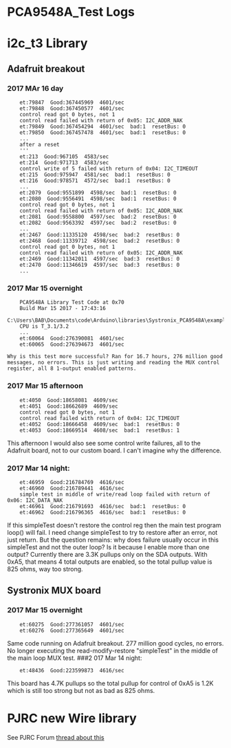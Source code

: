 # PCA9548A_Test Logs

# i2c_t3 Library

## Adafruit breakout
### 2017 MAr 16 day
```
	et:79847  Good:367445969  4601/sec
	et:79848  Good:367450577  4601/sec
	control read got 0 bytes, not 1
	control read failed with return of 0x05: I2C_ADDR_NAK
	et:79849  Good:367454294  4601/sec  bad:1  resetBus: 0
	et:79850  Good:367457478  4601/sec  bad:1  resetBus: 0
	...
	after a reset
	'''
	et:213  Good:967105  4583/sec
	et:214  Good:971713  4583/sec
	control write of 5 failed with return of 0x04: I2C_TIMEOUT
	et:215  Good:975947  4581/sec  bad:1  resetBus: 0
	et:216  Good:978571  4572/sec  bad:1  resetBus: 0
	...
	et:2079  Good:9551899  4598/sec  bad:1  resetBus: 0
	et:2080  Good:9556491  4598/sec  bad:1  resetBus: 0
	control read got 0 bytes, not 1
	control read failed with return of 0x05: I2C_ADDR_NAK
	et:2081  Good:9558800  4597/sec  bad:2  resetBus: 0
	et:2082  Good:9563392  4597/sec  bad:2  resetBus: 0
	...
	et:2467  Good:11335120  4598/sec  bad:2  resetBus: 0
	et:2468  Good:11339712  4598/sec  bad:2  resetBus: 0
	control read got 0 bytes, not 1
	control read failed with return of 0x05: I2C_ADDR_NAK
	et:2469  Good:11342011  4597/sec  bad:3  resetBus: 0
	et:2470  Good:11346619  4597/sec  bad:3  resetBus: 0
	...
```
### 2017 Mar 15 overnight
```
	PCA9548A Library Test Code at 0x70
	Build Mar 15 2017 - 17:43:16
	C:\Users\BAB\Documents\code\Arduino\libraries\Systronix_PCA9548A\examples\PCA9548A_Test\PCA9548A_Test.ino
	CPU is T_3.1/3.2
	...
	et:60064  Good:276390081  4601/sec
	et:60065  Good:276394673  4601/sec
```
	Why is this test more successful? Ran for 16.7 hours, 276 million good messages, no errors. This is just writing and reading the MUX control register, all 8 1-output enabled patterns.
### 2017 Mar 15 afternoon
```
	et:4050  Good:18658081  4609/sec
	et:4051  Good:18662689  4609/sec
	control read got 0 bytes, not 1
	control read failed with return of 0x04: I2C_TIMEOUT
	et:4052  Good:18666458  4609/sec  bad:1  resetBus: 0
	et:4053  Good:18669514  4608/sec  bad:1  resetBus: 1
```
This afternoon I would also see some control write failures, all to the Adafruit board, not to our custom board. I can't imagine why the difference.

### 2017 Mar 14 night:
```
	et:46959  Good:216784769  4616/sec
	et:46960  Good:216789441  4616/sec
	simple test in middle of write/read loop failed with return of 0x06: I2C_DATA_NAK
	et:46961  Good:216791693  4616/sec  bad:1  resetBus: 0
	et:46962  Good:216796365  4616/sec  bad:1  resetBus: 0
```
If this simpleTest doesn't restore the control reg then the main test program loop() will fail.
I need change simpleTest to try to restore after an error, not just return. But the question 
remains: why does failure usually occur in this simpleTest and not the outer loop? Is it 
because I enable more than one output? Currently there are 3.3K pullups only on the SDA outputs. 
With 0xA5, that means 4 total outputs are enabled, so the total pullup value is 825 ohms, way
too strong.

## Systronix MUX board
### 2017 Mar 15 overnight
```
	et:60275  Good:277361057  4601/sec
	et:60276  Good:277365649  4601/sec
```	
Same code running on Adafruit breakout. 277 million good cycles, no errors. No longer executing the read-modify-restore "simpleTest" in the middle of the main loop MUX test.
###2 017 Mar 14 night:
```
	et:48436  Good:223599873  4616/sec
```
This board has 4.7K pullups so the total pullup for control of 0xA5 is 1.2K which is still too strong
but not as bad as 825 ohms.

# PJRC new Wire library
See PJRC Forum [thread about this](https://forum.pjrc.com/threads/42664-I2C-hanging-with-SDA-and-SCL-both-high-ARB_LOST-amp-TIMEOUT-forever-status?p=136793&viewfull=1#post136793)